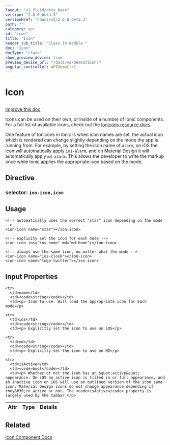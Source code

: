 ```yaml
---
layout: "v2_fluid/docs_base"
version: "2.0.0-beta.3"
versionHref: "/docs/v2/2.0.0-beta.3"
path: ""
category: api
id: "icon"
title: "Icon"
header_sub_title: "Class in module "
doc: "Icon"
docType: "class"
show_preview_device: true
preview_device_url: "/docs/v2/demos/icon/"
angular_controller: APIDemoCtrl 
---
```










<h1 class="api-title">


Icon






</h1>

<a class="improve-v2-docs" href='http://github.com/driftyco/ionic/edit/2.0/ionic/components/icon/icon.ts#L2'>
Improve this doc
</a>






<p>Icons can be used on their own, or inside of a number of Ionic components.
For a full list of available icons, check out the
<a href="../../../../resources/ionicons">Ionicons resource docs</a>.</p>
<p>One feature of Ionicons in Ionic is when icon names are set, the actual icon
which is rendered can change slightly depending on the mode the app is
running from. For example, by setting the icon name of <code>alarm</code>, on iOS the
icon will automatically apply <code>ios-alarm</code>, and on Material Design it will
automatically apply <code>md-alarm</code>. This allows the developer to write the
markup once while Ionic applies the appropriate icon based on the mode.</p>


<h2>Directive</h2>
<h3>selector: <code>ion-icon,icon</code></h3>
<!-- @usage tag -->

<h2>Usage</h2>

<pre><code class="lang-html">&lt;!-- automatically uses the correct &quot;star&quot; icon depending on the mode --&gt;
&lt;ion-icon name=&quot;star&quot;&gt;&lt;/ion-icon&gt;

&lt;!-- explicity set the icon for each mode --&gt;
&lt;ion-icon ios=&quot;ios-home&quot; md=&quot;md-home&quot;&gt;&lt;/ion-icon&gt;

&lt;!-- always use the same icon, no matter what the mode --&gt;
&lt;ion-icon name=&quot;ios-clock&quot;&gt;&lt;/ion-icon&gt;
&lt;ion-icon name=&quot;logo-twitter&quot;&gt;&lt;/ion-icon&gt;
</code></pre>




<!-- @property tags -->



<!-- instance methods on the class -->
<!-- input methods on the class -->
<h2>Input Properties</h2>
<table class="table param-table" style="margin:0;">
  <thead>
    <tr>
      <th>Attr</th>
      <th>Type</th>
      <th>Details</th>
    </tr>
  </thead>
  <tbody>
    
    <tr>
      <td>name</td>
      <td><code>string</code></td>
      <td><p> Icon to use. Will load the appropriate icon for each mode</p>
</td>
    </tr>
    
    <tr>
      <td>ios</td>
      <td><code>string</code></td>
      <td><p> Explicitly set the icon to use on iOS</p>
</td>
    </tr>
    
    <tr>
      <td>md</td>
      <td><code>string</code></td>
      <td><p> Explicitly set the icon to use on MD</p>
</td>
    </tr>
    
    <tr>
      <td>isActive</td>
      <td><code>bool</code></td>
      <td><p> Whether or not the icon has an &quot;active&quot; appearance. On iOS an active icon is filled in or full appearance, and an inactive icon on iOS will use an outlined version of the icon same icon. Material Design icons do not change appearance depending if they&#39;re active or not. The <code>isActive</code> property is largely used by the tabbar.</p>
</td>
    </tr>
    
  </tbody>
</table><!-- related link -->

<h2>Related</h2>

<a href='/docs/v2/components#icons'>Icon Component Docs</a><!-- end content block -->


<!-- end body block -->

